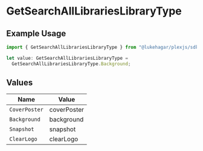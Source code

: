 # GetSearchAllLibrariesLibraryType

## Example Usage

```typescript
import { GetSearchAllLibrariesLibraryType } from "@lukehagar/plexjs/sdk/models/operations";

let value: GetSearchAllLibrariesLibraryType =
  GetSearchAllLibrariesLibraryType.Background;
```

## Values

| Name          | Value         |
| ------------- | ------------- |
| `CoverPoster` | coverPoster   |
| `Background`  | background    |
| `Snapshot`    | snapshot      |
| `ClearLogo`   | clearLogo     |